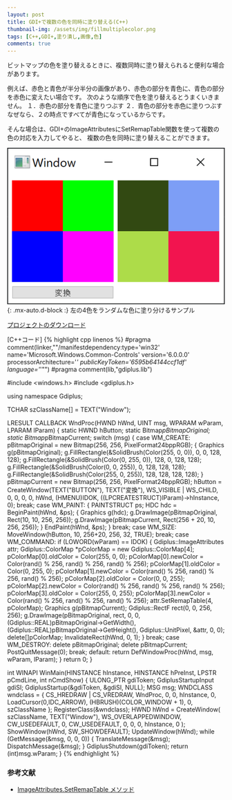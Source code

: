 ```yaml
---
layout: post
title: GDI+で複数の色を同時に塗り替える(C++)
thumbnail-img: /assets/img/fillmultiplecolor.png
tags: [C++,GDI+,塗り潰し,画像,色]
comments: true
---
```


ビットマップの色を塗り替えるときに、複数同時に塗り替えられると便利な場合があります。

例えば、赤色と青色が半分半分の画像があり、赤色の部分を青色に、青色の部分を赤色に変えたい場合です。
次のような順序で色を塗り替えるとうまくいきません。
１．赤色の部分を青色に塗りつぶす
２．青色の部分を赤色に塗りつぶす
なぜなら、２の時点ですべてが青色になっているからです。

そんな場合は、GDI+のImageAttributesにSetRemapTable関数を使って複数の色の対応を入力してやると、
複数の色を同時に塗り替えることができます。

![fillmultiplecolor.png](/assets/img/fillmultiplecolor.png){: .mx-auto.d-block :}
左の4色をランダムな色に塗り分けるサンプル

[プロジェクトのダウンロード](https://github.com/kenjinote/GdiplusChangeColorsSetRemapTable/archive/master.zip)

[C++コード]
{% highlight cpp linenos %}
#pragma comment(linker,"\"/manifestdependency:type='win32' name='Microsoft.Windows.Common-Controls' version='6.0.0.0' processorArchitecture='*' publicKeyToken='6595b64144ccf1df' language='*'\"")
#pragma comment(lib,"gdiplus.lib")

#include <windows.h>
#include <gdiplus.h>

using namespace Gdiplus;

TCHAR szClassName[] = TEXT("Window");

LRESULT CALLBACK WndProc(HWND hWnd, UINT msg, WPARAM wParam, LPARAM lParam)
{
  static HWND hButton;
  static Bitmap*pBitmapOriginal;
  static Bitmap*pBitmapCurrent;
  switch (msg)
  {
  case WM_CREATE:
    pBitmapOriginal = new Bitmap(256, 256, PixelFormat24bppRGB);
    {
      Graphics g(pBitmapOriginal);
      g.FillRectangle(&SolidBrush(Color(255, 0, 0)), 0, 0, 128, 128);
      g.FillRectangle(&SolidBrush(Color(0, 255, 0)), 128, 0, 128, 128);
      g.FillRectangle(&SolidBrush(Color(0, 0, 255)), 0, 128, 128, 128);
      g.FillRectangle(&SolidBrush(Color(255, 0, 255)), 128, 128, 128, 128);
    }
    pBitmapCurrent = new Bitmap(256, 256, PixelFormat24bppRGB);
    hButton = CreateWindow(TEXT("BUTTON"), TEXT("変換"), WS_VISIBLE | WS_CHILD, 0, 0, 0, 0, hWnd, (HMENU)IDOK, ((LPCREATESTRUCT)lParam)->hInstance, 0);
    break;
  case WM_PAINT:
    {
      PAINTSTRUCT ps;
      HDC hdc = BeginPaint(hWnd, &ps);
      {
        Graphics g(hdc);
        g.DrawImage(pBitmapOriginal, Rect(10, 10, 256, 256));
        g.DrawImage(pBitmapCurrent, Rect(256 + 20, 10, 256, 256));
      }
      EndPaint(hWnd, &ps);
    }
    break;
  case WM_SIZE:
    MoveWindow(hButton, 10, 256+20, 256, 32, TRUE);
    break;
  case WM_COMMAND:
    if (LOWORD(wParam) == IDOK)
    {
      Gdiplus::ImageAttributes attr;
      Gdiplus::ColorMap *pColorMap = new Gdiplus::ColorMap[4];
      pColorMap[0].oldColor = Color(255, 0, 0);
      pColorMap[0].newColor = Color(rand() % 256, rand() % 256, rand() % 256);
      pColorMap[1].oldColor = Color(0, 255, 0);
      pColorMap[1].newColor = Color(rand() % 256, rand() % 256, rand() % 256);
      pColorMap[2].oldColor = Color(0, 0, 255);
      pColorMap[2].newColor = Color(rand() % 256, rand() % 256, rand() % 256);
      pColorMap[3].oldColor = Color(255, 0, 255);
      pColorMap[3].newColor = Color(rand() % 256, rand() % 256, rand() % 256);
      attr.SetRemapTable(4, pColorMap);
      Graphics g(pBitmapCurrent);
      Gdiplus::RectF rect(0, 0, 256, 256);
      g.DrawImage(pBitmapOriginal, rect, 0, 0, (Gdiplus::REAL)pBitmapOriginal->GetWidth(), (Gdiplus::REAL)pBitmapOriginal->GetHeight(), Gdiplus::UnitPixel, &attr, 0, 0);
      delete[]pColorMap;
      InvalidateRect(hWnd, 0, 1);
    }
    break;
  case WM_DESTROY:
    delete pBitmapOriginal;
    delete pBitmapCurrent;
    PostQuitMessage(0);
    break;
  default:
    return DefWindowProc(hWnd, msg, wParam, lParam);
  }
  return 0;
}

int WINAPI WinMain(HINSTANCE hInstance, HINSTANCE hPreInst, LPSTR pCmdLine, int nCmdShow)
{
  ULONG_PTR gdiToken;
  GdiplusStartupInput gdiSI;
  GdiplusStartup(&gdiToken, &gdiSI, NULL);
  MSG msg;
  WNDCLASS wndclass = {
    CS_HREDRAW | CS_VREDRAW,
    WndProc,
    0,
    0,
    hInstance,
    0,
    LoadCursor(0,IDC_ARROW),
    (HBRUSH)(COLOR_WINDOW + 1),
    0,
    szClassName
  };
  RegisterClass(&wndclass);
  HWND hWnd = CreateWindow(
    szClassName,
    TEXT("Window"),
    WS_OVERLAPPEDWINDOW,
    CW_USEDEFAULT,
    0,
    CW_USEDEFAULT,
    0,
    0,
    0,
    hInstance,
    0
  );
  ShowWindow(hWnd, SW_SHOWDEFAULT);
  UpdateWindow(hWnd);
  while (GetMessage(&msg, 0, 0, 0))
  {
    TranslateMessage(&msg);
    DispatchMessage(&msg);
  }
  GdiplusShutdown(gdiToken);
  return (int)msg.wParam;
}
{% endhighlight %}

### 参考文献
- [ImageAttributes.SetRemapTable メソッド](https://docs.microsoft.com/ja-jp/dotnet/api/system.drawing.imaging.imageattributes.setremaptable)
